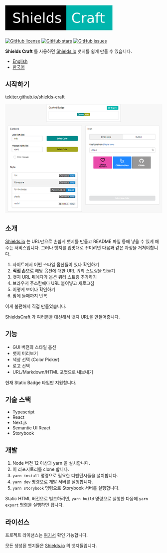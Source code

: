 # ![ShieldsCraft](public/ShieldsCraft.svg)

[![GitHub license](https://img.shields.io/github/license/Tekiter/shields-craft?style=flat-square)](https://github.com/Tekiter/shields-craft/blob/master/LICENSE.md)
[![GitHub stars](https://img.shields.io/github/stars/Tekiter/shields-craft?style=flat-square)](https://github.com/Tekiter/shields-craft/stargazers)
[![GitHub issues](https://img.shields.io/github/issues/Tekiter/shields-craft?style=flat-square)](https://github.com/Tekiter/shields-craft/issues)

**Shields Craft** 를 사용하면 [Shields.io](http://shields.io/) 뱃지를 쉽게 만들 수 있습니다.

-   [English](README.md)
-   [한국어](README.ko.md)

## 시작하기

[tekiter.github.io/shields-craft](https://tekiter.github.io/shields-craft)

![Screenshot](screenshots/main.png)

## 소개

[Shields.io](http://shields.io/) 는 URL만으로 손쉽게 뱃지를 만들고 README 파일 등에 넣을 수 있게 해주는 서비스입니다. 그러나 뱃지를 입맛대로 꾸미려면 다음과 같은 과정을 거쳐야합니다.

1. 사이트에서 어떤 스타일 옵션들이 있나 확인하기
2. **직접 손으로** 해당 옵션에 대한 URL 쿼리 스트링을 만들기
3. 뱃지 URL 뒤에다가 옵션 쿼리 스트링 추가하기
4. 브라우저 주소칸에다 URL 붙여넣고 새로고침
5. 어떻게 보이나 확인하기
6. 맘에 들때까지 반복

이게 불편해서 직접 만들었습니다.

ShieldsCraft 가 여러분을 대신해서 뱃지 URL을 만들어줍니다.

## 기능

-   GUI 버전의 스타일 옵션
-   뱃지 미리보기
-   색상 선택 (Color Picker)
-   로고 선택
-   URL/Markdown/HTML 포맷으로 내보내기

현재 Static Badge 타입만 지원합니다.

## 기술 스택

-   Typescript
-   React
-   Next.js
-   Semantic UI React
-   Storybook

## 개발

1. Node 버전 12 이상과 yarn 을 설치합니다.
2. 이 리포지토리를 clone 합니다.
3. `yarn install` 명령으로 필요한 디펜던시들을 설치합니다.
4. `yarn dev` 명령으로 개발 서버를 실행합니다.
5. `yarn storybook` 명령으로 Storybook 서버를 실행합니다.

Static HTML 버전으로 빌드하려면, `yarn build` 명령으로 실행한 다음에 `yarn export` 명령을 실행하면 됩니다.

## 라이선스

프로젝트 라이선스는 [여기서](LICENSE.md) 확인 가능합니다.

모든 생성된 뱃지들은 [Shields.io](https://github.com/badges/shields) 의 뱃지들입니다.

